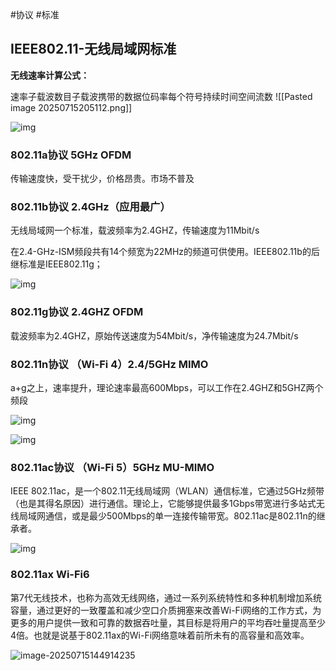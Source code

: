 #协议
#标准


## IEEE802.11-无线局域网标准

**无线速率计算公式：**

速率子载波数目子载波携带的数据位码率每个符号持续时间空间流数
![[Pasted image 20250715205112.png]]

![img](file://D:/AAA/%E9%80%9A%E4%BF%A1%E7%AE%97%E6%B3%95%E5%AD%A6%E4%B9%A0/images/v2-6b31dc18eb4425526bdb064d951d5bf6_r.jpg?lastModify=1752581950)

### 802.11a协议 5GHz OFDM

传输速度快，受干扰少，价格昂贵。市场不普及

### 802.11b协议 2.4GHz（应用最广）

无线局域网一个标准，载波频率为2.4GHZ，传输速度为11Mbit/s

在2.4-GHz-ISM频段共有14个频宽为22MHz的频道可供使用。IEEE802.11b的后继标准是IEEE802.11g；

![img](file://D:/AAA/%E9%80%9A%E4%BF%A1%E7%AE%97%E6%B3%95%E5%AD%A6%E4%B9%A0/images/30853936fc9138274632c5a0782c0812.png?lastModify=1752581950)

### 802.11g协议 2.4GHZ OFDM

载波频率为2.4GHZ，原始传送速度为54Mbit/s，净传输速度为24.7Mbit/s

### 802.11n协议 （Wi-Fi 4）2.4/5GHz MIMO

a+g之上，速率提升，理论速率最高600Mbps，可以工作在2.4GHZ和5GHZ两个频段

![img](file://D:/AAA/%E9%80%9A%E4%BF%A1%E7%AE%97%E6%B3%95%E5%AD%A6%E4%B9%A0/images/v2-af6cf1201183b2331a4b88034dc8b1c5_r.jpg?lastModify=1752581950)

![img](file://D:/AAA/%E9%80%9A%E4%BF%A1%E7%AE%97%E6%B3%95%E5%AD%A6%E4%B9%A0/images/v2-728e109ff660e9526ab75caface7ab5c_r.jpg?lastModify=1752581950)

### 802.11ac协议 （Wi-Fi 5）5GHz MU-MIMO

IEEE 802.11ac，是一个802.11无线局域网（WLAN）通信标准，它通过5GHz频带（也是其得名原因）进行通信。理论上，它能够提供最多1Gbps带宽进行多站式无线局域网通信，或是最少500Mbps的单一连接传输带宽。802.11ac是802.11n的继承者。

![img](file://D:/AAA/%E9%80%9A%E4%BF%A1%E7%AE%97%E6%B3%95%E5%AD%A6%E4%B9%A0/images/v2-5433f08f9e8fc8352ccc28d72727addf_r.jpg?lastModify=1752581950)

### **802.11ax Wi-Fi6**

第7代无线技术，也称为高效无线网络，通过一系列系统特性和多种机制增加系统容量，通过更好的一致覆盖和减少空口介质拥塞来改善Wi-Fi网络的工作方式，为更多的用户提供一致和可靠的数据吞吐量，其目标是将用户的平均吞吐量提高至少4倍。也就是说基于802.11ax的Wi-Fi网络意味着前所未有的高容量和高效率。

![image-20250715144914235](file://D:/AAA/%E9%80%9A%E4%BF%A1%E7%AE%97%E6%B3%95%E5%AD%A6%E4%B9%A0/images/image-20250715144914235.png?lastModify=1752581950)
